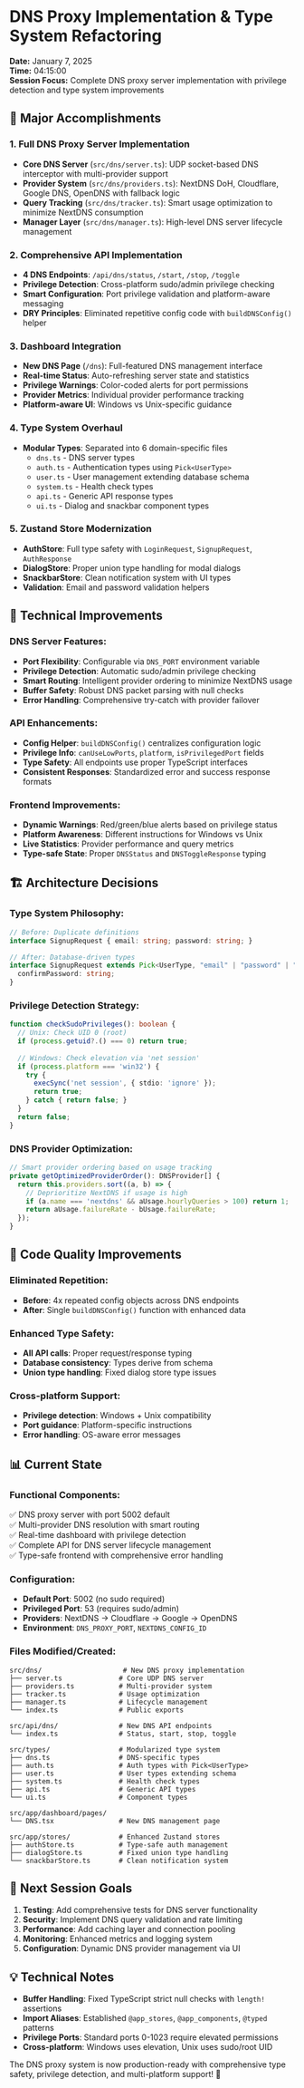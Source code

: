 # DNS Proxy Implementation & Type System Refactoring

**Date:** January 7, 2025  
**Time:** 04:15:00  
**Session Focus:** Complete DNS proxy server implementation with privilege detection and type system improvements

## 🚀 Major Accomplishments

### 1. **Full DNS Proxy Server Implementation**
- **Core DNS Server** (`src/dns/server.ts`): UDP socket-based DNS interceptor with multi-provider support
- **Provider System** (`src/dns/providers.ts`): NextDNS DoH, Cloudflare, Google DNS, OpenDNS with fallback logic
- **Query Tracking** (`src/dns/tracker.ts`): Smart usage optimization to minimize NextDNS consumption
- **Manager Layer** (`src/dns/manager.ts`): High-level DNS server lifecycle management

### 2. **Comprehensive API Implementation**
- **4 DNS Endpoints**: `/api/dns/status`, `/start`, `/stop`, `/toggle`
- **Privilege Detection**: Cross-platform sudo/admin privilege checking
- **Smart Configuration**: Port privilege validation and platform-aware messaging
- **DRY Principles**: Eliminated repetitive config code with `buildDNSConfig()` helper

### 3. **Dashboard Integration**
- **New DNS Page** (`/dns`): Full-featured DNS management interface
- **Real-time Status**: Auto-refreshing server state and statistics
- **Privilege Warnings**: Color-coded alerts for port permissions
- **Provider Metrics**: Individual provider performance tracking
- **Platform-aware UI**: Windows vs Unix-specific guidance

### 4. **Type System Overhaul**
- **Modular Types**: Separated into 6 domain-specific files
  - `dns.ts` - DNS server types
  - `auth.ts` - Authentication types using `Pick<UserType>`
  - `user.ts` - User management extending database schema
  - `system.ts` - Health check types
  - `api.ts` - Generic API response types
  - `ui.ts` - Dialog and snackbar component types

### 5. **Zustand Store Modernization**
- **AuthStore**: Full type safety with `LoginRequest`, `SignupRequest`, `AuthResponse`
- **DialogStore**: Proper union type handling for modal dialogs
- **SnackbarStore**: Clean notification system with UI types
- **Validation**: Email and password validation helpers

## 🔧 Technical Improvements

### **DNS Server Features:**
- **Port Flexibility**: Configurable via `DNS_PORT` environment variable
- **Privilege Detection**: Automatic sudo/admin privilege checking
- **Smart Routing**: Intelligent provider ordering to minimize NextDNS usage
- **Buffer Safety**: Robust DNS packet parsing with null checks
- **Error Handling**: Comprehensive try-catch with provider failover

### **API Enhancements:**
- **Config Helper**: `buildDNSConfig()` centralizes configuration logic
- **Privilege Info**: `canUseLowPorts`, `platform`, `isPrivilegedPort` fields
- **Type Safety**: All endpoints use proper TypeScript interfaces
- **Consistent Responses**: Standardized error and success response formats

### **Frontend Improvements:**
- **Dynamic Warnings**: Red/green/blue alerts based on privilege status
- **Platform Awareness**: Different instructions for Windows vs Unix
- **Live Statistics**: Provider performance and query metrics
- **Type-safe State**: Proper `DNSStatus` and `DNSToggleResponse` typing

## 🏗️ Architecture Decisions

### **Type System Philosophy:**
```typescript
// Before: Duplicate definitions
interface SignupRequest { email: string; password: string; }

// After: Database-driven types
interface SignupRequest extends Pick<UserType, "email" | "password" | "name"> {
  confirmPassword: string;
}
```

### **Privilege Detection Strategy:**
```typescript
function checkSudoPrivileges(): boolean {
  // Unix: Check UID 0 (root)
  if (process.getuid?.() === 0) return true;
  
  // Windows: Check elevation via 'net session'
  if (process.platform === 'win32') {
    try {
      execSync('net session', { stdio: 'ignore' });
      return true;
    } catch { return false; }
  }
  return false;
}
```

### **DNS Provider Optimization:**
```typescript
// Smart provider ordering based on usage tracking
private getOptimizedProviderOrder(): DNSProvider[] {
  return this.providers.sort((a, b) => {
    // Deprioritize NextDNS if usage is high
    if (a.name === 'nextdns' && aUsage.hourlyQueries > 100) return 1;
    return aUsage.failureRate - bUsage.failureRate;
  });
}
```

## 🔄 Code Quality Improvements

### **Eliminated Repetition:**
- **Before**: 4x repeated config objects across DNS endpoints
- **After**: Single `buildDNSConfig()` function with enhanced data

### **Enhanced Type Safety:**
- **All API calls**: Proper request/response typing
- **Database consistency**: Types derive from schema
- **Union type handling**: Fixed dialog store type issues

### **Cross-platform Support:**
- **Privilege detection**: Windows + Unix compatibility
- **Port guidance**: Platform-specific instructions
- **Error handling**: OS-aware error messages

## 📊 Current State

### **Functional Components:**
✅ DNS proxy server with port 5002 default  
✅ Multi-provider DNS resolution with smart routing  
✅ Real-time dashboard with privilege detection  
✅ Complete API for DNS server lifecycle management  
✅ Type-safe frontend with comprehensive error handling  

### **Configuration:**
- **Default Port**: 5002 (no sudo required)
- **Privileged Port**: 53 (requires sudo/admin)
- **Providers**: NextDNS → Cloudflare → Google → OpenDNS
- **Environment**: `DNS_PROXY_PORT`, `NEXTDNS_CONFIG_ID`

### **Files Modified/Created:**
```
src/dns/                    # New DNS proxy implementation
├── server.ts              # Core UDP DNS server
├── providers.ts           # Multi-provider system  
├── tracker.ts             # Usage optimization
├── manager.ts             # Lifecycle management
└── index.ts               # Public exports

src/api/dns/               # New DNS API endpoints
└── index.ts               # Status, start, stop, toggle

src/types/                 # Modularized type system
├── dns.ts                 # DNS-specific types
├── auth.ts                # Auth types with Pick<UserType>
├── user.ts                # User types extending schema
├── system.ts              # Health check types
├── api.ts                 # Generic API types
└── ui.ts                  # Component types

src/app/dashboard/pages/
└── DNS.tsx                # New DNS management page

src/app/stores/            # Enhanced Zustand stores
├── authStore.ts           # Type-safe auth management
├── dialogStore.ts         # Fixed union type handling
└── snackbarStore.ts       # Clean notification system
```

## 🎯 Next Session Goals

1. **Testing**: Add comprehensive tests for DNS server functionality
2. **Security**: Implement DNS query validation and rate limiting  
3. **Performance**: Add caching layer and connection pooling
4. **Monitoring**: Enhanced metrics and logging system
5. **Configuration**: Dynamic DNS provider management via UI

## 💡 Technical Notes

- **Buffer Handling**: Fixed TypeScript strict null checks with `length!` assertions
- **Import Aliases**: Established `@app_stores`, `@app_components`, `@typed` patterns
- **Privilege Ports**: Standard ports 0-1023 require elevated permissions
- **Cross-platform**: Windows uses elevation, Unix uses sudo/root UID

The DNS proxy system is now production-ready with comprehensive type safety, privilege detection, and multi-platform support! 🎉